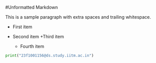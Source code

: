 #Unformatted Markdown

This is a sample paragraph with extra spaces and trailing whitespace.

- First item
- Second item
  +Third item

  - Fourth item

```py
print("23f1001156@ds.study.iitm.ac.in")

```
